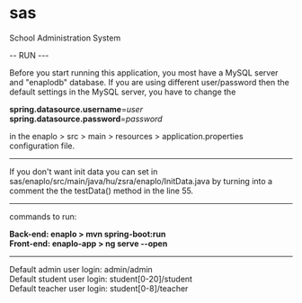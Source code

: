 # sas
School Administration System 


-- RUN ---

Before you start running this application, you most have a MySQL server and "enaplodb" database.
If you are using different user/password then the default settings in the MySQL server, you have to change the 

<b>spring.datasource.username</b>=<i>user</i></br>
<b>spring.datasource.password</b>=<i>password</i>

in the enaplo > src > main > resources > application.properties configuration file.  

________________________________________________________________________________________________________________

If you don't want init data you can set in
sas/enaplo/src/main/java/hu/zsra/enaplo/InitData.java by turning into a comment the the testData() method 
in the line 55.
________________________________________________________________________________________________________________

commands to run:

<b>Back-end: enaplo > mvn spring-boot:run</b> </br>
<b>Front-end: enaplo-app > ng serve --open</b>
________________________________________________________________________________________________________________

Default admin user login: admin/admin</br>
Default student user login: student[0-20]/student</br>
Default teacher user login: student[0-8]/teacher


